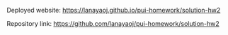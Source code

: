 Deployed website: https://lanayaoj.github.io/pui-homework/solution-hw2

Repository link: https://github.com/lanayaoj/pui-homework/solution-hw2
